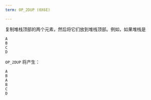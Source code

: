 ```yaml
---
term: OP_2DUP (0X6E)

---
```

复制堆栈顶部的两个元素，然后将它们放到堆栈顶部。例如，如果堆栈是

```text
A
B
C
D
```

`OP_2DUP` 将产生：

```text
A
B
A
B
C
D
```